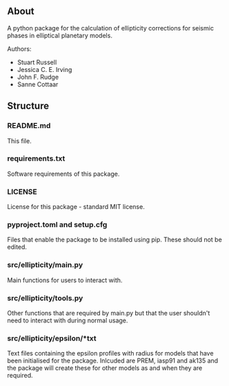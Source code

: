 ## About

A python package for the calculation of ellipticity corrections for seismic phases in elliptical planetary models.

Authors:
- Stuart Russell
- Jessica C. E. Irving
- John F. Rudge
- Sanne Cottaar

## Structure

### README.md

This file.

### requirements.txt

Software requirements of this package.

### LICENSE

License for this package - standard MIT license.

### pyproject.toml and setup.cfg

Files that enable the package to be installed using pip. These should not be edited.

### src/ellipticity/main.py

Main functions for users to interact with.

### src/ellipticity/tools.py

Other functions that are required by main.py but that the user shouldn't need to interact with during normal usage.

### src/ellipticity/epsilon/*txt

Text files containing the epsilon profiles with radius for models that have been initialised for the package. Inlcuded are PREM, iasp91 and ak135 and the package will create these for other models as and when they are required.
